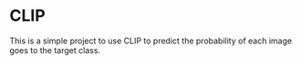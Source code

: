 # CLIP 
This is a simple project to use CLIP to predict the probability of each image goes to the target class.
